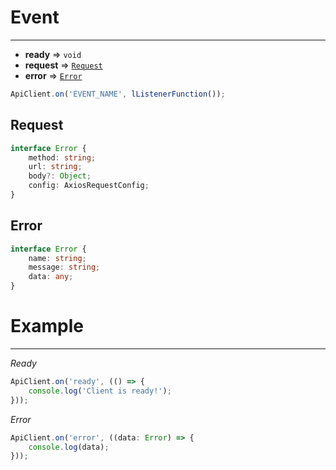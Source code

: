 # Event

-----------

- **ready** => `void`
- **request** => [`Request`](#request)
- **error** => [`Error`](#error)

```typescript
ApiClient.on('EVENT_NAME', lListenerFunction());
```

## Request

```typescript
interface Error {
    method: string;
    url: string;
    body?: Object;
    config: AxiosRequestConfig;
}
```

## Error

```typescript
interface Error {
    name: string;
    message: string;
    data: any;
}
```

# Example

-----------

*Ready*

```typescript
ApiClient.on('ready', (() => {
    console.log('Client is ready!');
}));
```

*Error*

```typescript
ApiClient.on('error', ((data: Error) => {
    console.log(data);
}));
```